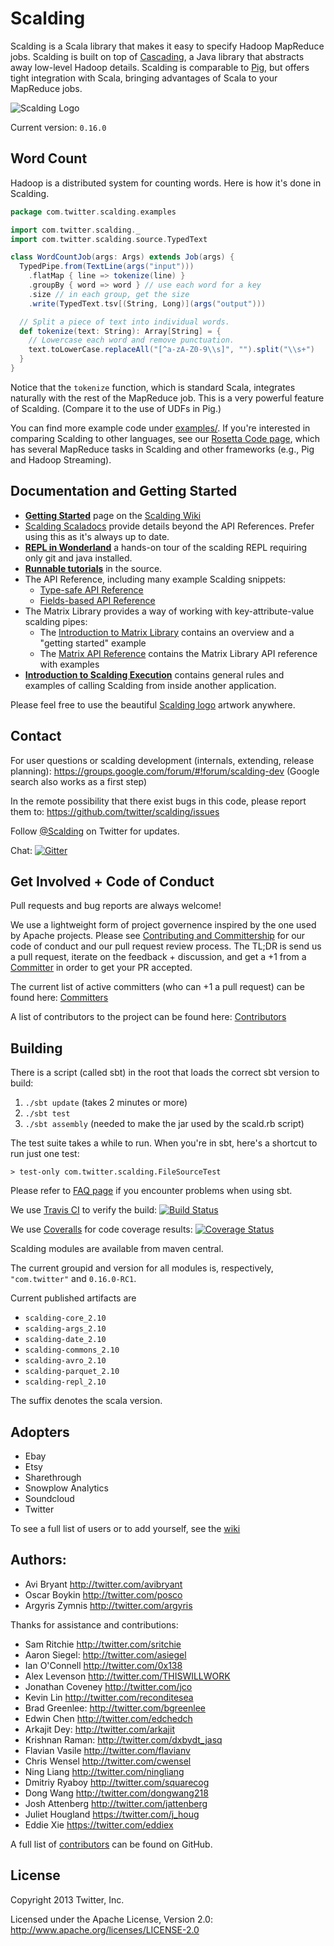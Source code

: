 # Scalding

Scalding is a Scala library that makes it easy to specify Hadoop MapReduce jobs. Scalding is built on top of [Cascading](http://www.cascading.org/), a Java library that abstracts away low-level Hadoop details. Scalding is comparable to [Pig](http://pig.apache.org/), but offers tight integration with Scala, bringing advantages of Scala to your MapReduce jobs.

![Scalding Logo](https://raw.github.com/twitter/scalding/develop/logo/scalding.png)

Current version: `0.16.0`

## Word Count

Hadoop is a distributed system for counting words. Here is how it's done in Scalding.

```scala
package com.twitter.scalding.examples

import com.twitter.scalding._
import com.twitter.scalding.source.TypedText

class WordCountJob(args: Args) extends Job(args) {
  TypedPipe.from(TextLine(args("input")))
    .flatMap { line => tokenize(line) }
    .groupBy { word => word } // use each word for a key
    .size // in each group, get the size
    .write(TypedText.tsv[(String, Long)](args("output")))

  // Split a piece of text into individual words.
  def tokenize(text: String): Array[String] = {
    // Lowercase each word and remove punctuation.
    text.toLowerCase.replaceAll("[^a-zA-Z0-9\\s]", "").split("\\s+")
  }
}
```

Notice that the `tokenize` function, which is standard Scala, integrates naturally with the rest of the MapReduce job. This is a very powerful feature of Scalding. (Compare it to the use of UDFs in Pig.)

You can find more example code under [examples/](https://github.com/twitter/scalding/tree/master/scalding-commons/src/main/scala/com/twitter/scalding/examples). If you're interested in comparing Scalding to other languages, see our [Rosetta Code page](https://github.com/twitter/scalding/wiki/Rosetta-Code), which has several MapReduce tasks in Scalding and other frameworks (e.g., Pig and Hadoop Streaming).

## Documentation and Getting Started

* [**Getting Started**](https://github.com/twitter/scalding/wiki/Getting-Started) page on the [Scalding Wiki](https://github.com/twitter/scalding/wiki)
* [Scalding Scaladocs](http://twitter.github.com/scalding) provide details beyond the API References. Prefer using this as it's always up to date.
* [**REPL in Wonderland**](https://gist.github.com/johnynek/a47699caa62f4f38a3e2) a hands-on tour of the
  scalding REPL requiring only git and java installed.
* [**Runnable tutorials**](https://github.com/twitter/scalding/tree/master/tutorial) in the source.
* The API Reference, including many example Scalding snippets:
  * [Type-safe API Reference](https://github.com/twitter/scalding/wiki/Type-safe-api-reference)
  * [Fields-based API Reference](https://github.com/twitter/scalding/wiki/Fields-based-API-Reference)
* The Matrix Library provides a way of working with key-attribute-value scalding pipes:
  * The [Introduction to Matrix Library](https://github.com/twitter/scalding/wiki/Introduction-to-Matrix-Library) contains an overview and a "getting started" example
  * The [Matrix API Reference](https://github.com/twitter/scalding/wiki/Matrix-API-Reference) contains the Matrix Library API reference with examples
* [**Introduction to Scalding Execution**](https://github.com/twitter/scalding/wiki/Calling-Scalding-from-inside-your-application) contains general rules and examples of calling Scalding from inside another application.

Please feel free to use the beautiful [Scalding logo](https://drive.google.com/folderview?id=0B3i3pDi3yVgNbm9pMUdDcHFKVEk&usp=sharing) artwork anywhere.

## Contact
For user questions or scalding development (internals, extending, release planning):
<https://groups.google.com/forum/#!forum/scalding-dev> (Google search also works as a first step)

In the remote possibility that there exist bugs in this code, please report them to:
<https://github.com/twitter/scalding/issues>

Follow [@Scalding](http://twitter.com/scalding) on Twitter for updates.

Chat: [![Gitter](https://badges.gitter.im/twitter/scalding.svg)](https://gitter.im/twitter/scalding?utm_source=badge&utm_medium=badge&utm_campaign=pr-badge)

## Get Involved + Code of Conduct
Pull requests and bug reports are always welcome!

We use a lightweight form of project governence inspired by the one used by Apache projects.
Please see [Contributing and Committership](https://github.com/twitter/analytics-infra-governance#contributing-and-committership) for our code of conduct and our pull request review process.
The TL;DR is send us a pull request, iterate on the feedback + discussion, and get a +1 from a [Committer](COMMITTERS.md) in order to get your PR accepted.

The current list of active committers (who can +1 a pull request) can be found here: [Committers](COMMITTERS.md)

A list of contributors to the project can be found here: [Contributors](https://github.com/twitter/scalding/graphs/contributors)

## Building
There is a script (called sbt) in the root that loads the correct sbt version to build:

1. ```./sbt update``` (takes 2 minutes or more)
2. ```./sbt test```
3. ```./sbt assembly``` (needed to make the jar used by the scald.rb script)

The test suite takes a while to run. When you're in sbt, here's a shortcut to run just one test:

```> test-only com.twitter.scalding.FileSourceTest```

Please refer to [FAQ page](https://github.com/twitter/scalding/wiki/Frequently-asked-questions#issues-with-sbt) if you encounter problems when using sbt.

We use [Travis CI](http://travis-ci.org/) to verify the build:
[![Build Status](https://travis-ci.org/twitter/scalding.svg?branch=develop)](http://travis-ci.org/twitter/scalding)

We use [Coveralls](https://coveralls.io/r/twitter/scalding) for code coverage results:
[![Coverage Status](https://coveralls.io/repos/twitter/scalding/badge.png?branch=develop)](https://coveralls.io/r/twitter/scalding?branch=develop)

Scalding modules are available from maven central.

The current groupid and version for all modules is, respectively, `"com.twitter"` and  `0.16.0-RC1`.

Current published artifacts are

* `scalding-core_2.10`
* `scalding-args_2.10`
* `scalding-date_2.10`
* `scalding-commons_2.10`
* `scalding-avro_2.10`
* `scalding-parquet_2.10`
* `scalding-repl_2.10`


The suffix denotes the scala version.

## Adopters

* Ebay
* Etsy
* Sharethrough
* Snowplow Analytics
* Soundcloud
* Twitter

To see a full list of users or to add yourself, see the [wiki](https://github.com/twitter/scalding/wiki/Powered-By)

## Authors:
* Avi Bryant <http://twitter.com/avibryant>
* Oscar Boykin <http://twitter.com/posco>
* Argyris Zymnis <http://twitter.com/argyris>

Thanks for assistance and contributions:

* Sam Ritchie <http://twitter.com/sritchie>
* Aaron Siegel: <http://twitter.com/asiegel>
* Ian O'Connell <http://twitter.com/0x138>
* Alex Levenson <http://twitter.com/THISWILLWORK>
* Jonathan Coveney <http://twitter.com/jco>
* Kevin Lin <http://twitter.com/reconditesea>
* Brad Greenlee: <http://twitter.com/bgreenlee>
* Edwin Chen <http://twitter.com/edchedch>
* Arkajit Dey: <http://twitter.com/arkajit>
* Krishnan Raman: <http://twitter.com/dxbydt_jasq>
* Flavian Vasile <http://twitter.com/flavianv>
* Chris Wensel <http://twitter.com/cwensel>
* Ning Liang <http://twitter.com/ningliang>
* Dmitriy Ryaboy <http://twitter.com/squarecog>
* Dong Wang <http://twitter.com/dongwang218>
* Josh Attenberg <http://twitter.com/jattenberg>
* Juliet Hougland <https://twitter.com/j_houg>
* Eddie Xie <https://twitter.com/eddiex>

A full list of [contributors](https://github.com/twitter/scalding/graphs/contributors) can be found on GitHub.

## License
Copyright 2013 Twitter, Inc.

Licensed under the Apache License, Version 2.0: http://www.apache.org/licenses/LICENSE-2.0
